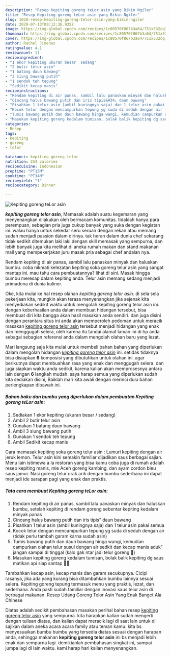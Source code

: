 ```yaml
---
description: "Resep Kepiting goreng teLor asin yang Bikin Ngiler"
title: "Resep Kepiting goreng teLor asin yang Bikin Ngiler"
slug: 1020-resep-kepiting-goreng-telor-asin-yang-bikin-ngiler
date: 2020-07-13T09:12:36.935Z
image: https://img-global.cpcdn.com/recipes/1c80570f867b3a64/751x532cq70/kepiting-goreng-telor-asin-foto-resep-utama.jpg
thumbnail: https://img-global.cpcdn.com/recipes/1c80570f867b3a64/751x532cq70/kepiting-goreng-telor-asin-foto-resep-utama.jpg
cover: https://img-global.cpcdn.com/recipes/1c80570f867b3a64/751x532cq70/kepiting-goreng-telor-asin-foto-resep-utama.jpg
author: Rachel Jimenez
ratingvalue: 4.1
reviewcount: 11
recipeingredient:
- "1 ekor kepiting ukuran besar  sedang"
- "2 butir telur asin"
- "1 batang daun bawang"
- "3 siung bawang putih"
- "1 sendok teh tepung"
- "Sedikit kecap manis"
recipeinstructions:
- "Rendam kepiting di air panas, sambil lalu panaskan minyak dan haluskan bumbu, setelah kepiting di rendam goreng sebentar kepiting kedalam minyak panas"
- "Cincang halus bawang putih dan iris tipis&#34; daun bawang"
- "Pisahkan 1 telur asin (ambil kuningnya saja) dan 1 telur asin pakai semua"
- "Kocok telur dengan mencampurkan tepung yg suda di seduh dengan air (tidak perlu tambah garam karna sudah asin)"
- "Tumis bawang putih dan daun bawang hinga wangi, kemudian campurkan olahan telur susul dengan air sedkit dan kecap manis aduk&#34; jangan sampai di tinggal (kalo gak ntar jadi telur goreng 🤣)"
- "Masukan kepiting goreng kedalam tumisan, bolak balik kepiting dg saus matikan api siap santap 💪🏼"
categories:
- Resep
tags:
- kepiting
- goreng
- telor

katakunci: kepiting goreng telor 
nutrition: 254 calories
recipecuisine: Indonesian
preptime: "PT15M"
cooktime: "PT34M"
recipeyield: "1"
recipecategory: Dinner

---
```



![Kepiting goreng teLor asin](https://img-global.cpcdn.com/recipes/1c80570f867b3a64/751x532cq70/kepiting-goreng-telor-asin-foto-resep-utama.jpg)

<b><i>kepiting goreng telor asin</i></b>, Memasak adalah suatu kegemaran yang menyenangkan dilakukan oleh bermacam komunitas. tidaklah hanya para perempuan, sebagian pria juga cukup banyak yang suka dengan kegiatan ini. walau hanya untuk sekedar seru seruan dengan rekan atau memang sudah menjadi passion dalam dirinya. tak heran dalam dunia chef sekarang tidak sedikit ditemukan laki laki dengan skill memasak yang sempurna, dan lebih banyak juga kita melihat di aneka rumah makan dan stand makanan mall yang mempekerjakan juru masak pria sebagai chef andalan nya.

Rendam kepiting di air panas, sambil lalu panaskan minyak dan haluskan bumbu. coba nikmati kelezatan kepiting soka goreng telur asin yang sangat mantap ini. mau tahu cara pembuatannya? lihat di sini. Masak hingga bumbu meresap dalam kepiting anda. Telur asin memang sedang menjadi primadona di dunia kuliner.

Oke, kita mulai ke hal resep olahan <i>kepiting goreng telor asin</i>. di sela sela pekerjaan kita, mungkin akan terasa menyenangkan jika sejenak kita menyediakan sedikit waktu untuk mengolah kepiting goreng telor asin ini. dengan keberhasilan anda dalam membuat hidangan tersebut, bisa membuat diri kita bangga akan hasil masakan anda sendiri. dan juga disini dengan perantara situs ini anda akan memperoleh pedoman untuk meracik masakan <u>kepiting goreng telor asin</u> tersebut menjadi hidangan yang enak dan menggugah selera, oleh karena itu tandai alamat laman ini di hp anda sebagai sebagian referensi anda dalam mengolah olahan baru yang lezat.


Mari langsung saja kita mulai untuk membeli bahan bahan yang diperlukan dalam mengolah hidangan <u><i>kepiting goreng telor asin</i></u> ini. setidak tidaknya bisa disiapkan <b>6</b> komposisi yang dibutuhkan untuk olahan ini. agar berikutnya dapat membuahkan rasa yang enak dan menggugah selera. dan juga siapkan waktu anda sedikit, karena kalian akan memprosesnya antara lain dengan <b>6</b> langkah mudah. saya harap semua yang diperlukan sudah kita sediakan disini, Baiklah mari kita awali dengan merinci dulu bahan perlengkapan dibawah ini.

<!--inarticleads1-->

##### Bahan baku dan bumbu yang diperlukan dalam pembuatan Kepiting goreng teLor asin:

1. Sediakan 1 ekor kepiting (ukuran besar / sedang)
1. Ambil 2 butir telur asin
1. Gunakan 1 batang daun bawang
1. Ambil 3 siung bawang putih
1. Gunakan 1 sendok teh tepung
1. Ambil Sedikit kecap manis


Cara memasak kepiting soka goreng telur asin : Lumuri kepiting dengan air jeruk lemon. Telur asin kini semakin familiar dijadikan saus berbagai sajian. Menu lain istimewa a la restoran yang bisa kamu coba juga di rumah adalah resep kepiting manis, mie Aceh goreng kambing, dan ayam cordon bleu saus jamur. Nasi goreng telur orak arik dengan bumbu sederhana ini dapat menjadi ide sarapan pagi yang enak dan praktis. 

<!--inarticleads2-->

##### Tata cara membuat Kepiting goreng teLor asin:

1. Rendam kepiting di air panas, sambil lalu panaskan minyak dan haluskan bumbu, setelah kepiting di rendam goreng sebentar kepiting kedalam minyak panas
1. Cincang halus bawang putih dan iris tipis&#34; daun bawang
1. Pisahkan 1 telur asin (ambil kuningnya saja) dan 1 telur asin pakai semua
1. Kocok telur dengan mencampurkan tepung yg suda di seduh dengan air (tidak perlu tambah garam karna sudah asin)
1. Tumis bawang putih dan daun bawang hinga wangi, kemudian campurkan olahan telur susul dengan air sedkit dan kecap manis aduk&#34; jangan sampai di tinggal (kalo gak ntar jadi telur goreng 🤣)
1. Masukan kepiting goreng kedalam tumisan, bolak balik kepiting dg saus matikan api siap santap 💪🏼


Tambahkan kecap asin, kecap manis dan garam secukupnya. Cicipi rasanya, jika ada yang kurang bisa ditambahkan bumbu lainnya sesuai selera. Kepiting goreng tepung termasuk menu yang praktis, lezat, dan sederhana. Anda pasti sudah familiar dengan inovasi saus telur asin di berbagai makanan. Resep Udang Goreng Telor Asin Yang Enak Banget Ala Chinese 

Diatas adalah sedikit pembahasan masakan perihal bahan resep <u>kepiting goreng telor asin</u> yang sempurna. kita harapkan kalian sudah mengerti dengan tulisan diatas, dan kalian dapat meracik lagi di saat lain untuk di sajikan dalam aneka acara acara family atau teman kamu. kita bs menyesuaikan bumbu bumbu yang tersedia diatas sesuai dengan harapan anda, sehingga makanan <b>kepiting goreng telor asin</b> ini bs menjadi lebih enak dan sempurna lagi. demikianlah pembahasan singkat ini, sampai jumpa lagi di lain waktu. kami harap hari kalian menyenangkan.
